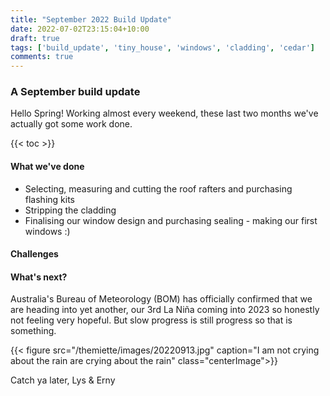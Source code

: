 ```yaml
---
title: "September 2022 Build Update"
date: 2022-07-02T23:15:04+10:00
draft: true
tags: ['build_update', 'tiny_house', 'windows', 'cladding', 'cedar']
comments: true
---
```


### A September build update

Hello Spring! Working almost every weekend, these last two months we've actually got some work done. 

{{< toc >}}

#### What we've done
- Selecting, measuring and cutting the roof rafters and purchasing flashing kits
- Stripping the cladding
- Finalising our window design and purchasing sealing - making our first windows :) 

#### Challenges


#### What's next?
Australia's Bureau of Meteorology (BOM) has officially confirmed that we are heading into yet another, our 3rd La Niña coming into 2023 so honestly not feeling very hopeful. But slow progress is still progress so that is something.

{{< figure src="/themiette/images/20220913.jpg" caption="I am not crying about the rain are crying about the rain" class="centerImage">}}


Catch ya later,
Lys & Erny


